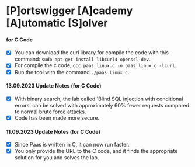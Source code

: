  # [P]ortswigger [A]cademy [A]utomatic [S]olver

#### for C Code
 - [x] You can download the curl library for compile the code with this command: `sudo apt-get install libcurl4-openssl-dev`.
 - [x] For compile the c code, `gcc paas_linux.c -o paas_linux_c -lcurl`.
 - [x] Run the tool with the command `./paas_linux_c`.

#### 13.09.2023 Update Notes (for C Code)
- [x] With binary search, the lab called 'Blind SQL injection with conditional errors' can be solved with approximately 60% fewer requests compared to normal brute force attacks.
- [x] Code has been made more secure.

#### 11.09.2023 Update Notes (for C Code)
- [x] Since Paas is written in C, it can now run faster.
- [x] You only provide the URL to the C code, and it finds the appropriate solution for you and solves the lab.
